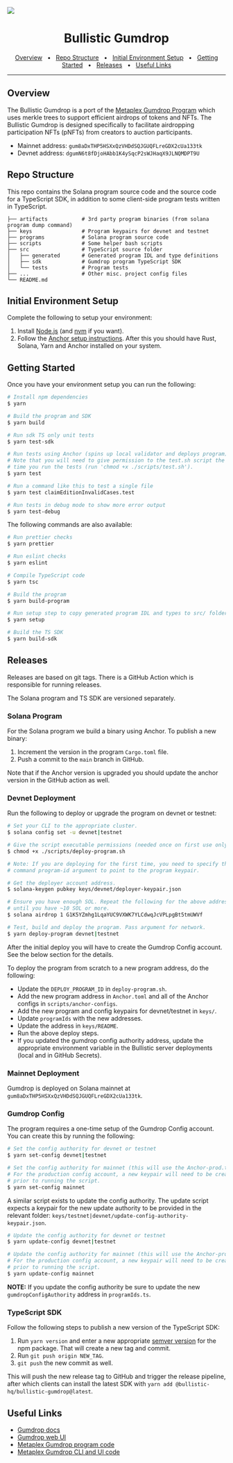 ![](banner.jpeg)

<div align="center">
  <h1>Bullistic Gumdrop</h1>
  <a href="#overview">Overview</a>
  <span>&nbsp;&nbsp;•&nbsp;&nbsp;</span>
  <a href="#repo-structure">Repo Structure</a>
  <span>&nbsp;&nbsp;•&nbsp;&nbsp;</span>
  <a href="#initial-environment-setup">Initial Environment Setup</a>
  <span>&nbsp;&nbsp;•&nbsp;&nbsp;</span>
  <a href="#getting-started">Getting Started</a>
  <span>&nbsp;&nbsp;•&nbsp;&nbsp;</span>
  <a href="#releases">Releases</a>
  <span>&nbsp;&nbsp;•&nbsp;&nbsp;</span>
  <a href="#useful-links">Useful Links</a>
  <br />
  <hr />
</div>


## Overview

The Bullistic Gumdrop is a port of the [Metaplex Gumdrop Program](https://docs.metaplex.com/airdrops/create-gumdrop) which uses merkle trees to support efficient airdrops of tokens and NFTs. The Bullistic Gumdrop is designed specifically to facilitate airdropping participation NFTs (pNFTs) from creators to auction participants.

- Mainnet address: `gum8aDxTHP5HSXxQzVHDdSQJGUQFLreGDX2cUa133tk`
- Devnet address: `dgumN6t8fDjoHAbb1K4ySqcP2sWJHaqX9JLNQMDPT9U`

## Repo Structure

This repo contains the Solana program source code and the source code for a TypeScript SDK, in addition to some client-side program tests written in TypeScript.

```.
├── artifacts           # 3rd party program binaries (from solana program dump command)
├── keys                # Program keypairs for devnet and testnet
├── programs            # Solana program source code
├── scripts             # Some helper bash scripts
├── src                 # TypeScript source folder
│   ├── generated       # Generated program IDL and type definitions
│   ├── sdk             # Gumdrop program TypeScript SDK
│   └── tests           # Program tests
├── ...                 # Other misc. project config files
└── README.md
```

## Initial Environment Setup

Complete the following to setup your environment:

1. Install [Node.js](https://nodejs.org/en) (and [nvm](https://github.com/nvm-sh/nvm) if you want).
2. Follow the [Anchor setup instructions](https://book.anchor-lang.com/getting_started/installation.html). After this you should have Rust, Solana, Yarn and Anchor installed on your system.

## Getting Started

Once you have your environment setup you can run the following:

```sh
# Install npm dependencies
$ yarn

# Build the program and SDK
$ yarn build

# Run sdk TS only unit tests
$ yarn test-sdk

# Run tests using Anchor (spins up local validator and deploys program)
# Note that you will need to give permission to the test.sh script the first
# time you run the tests (run 'chmod +x ./scripts/test.sh').
$ yarn test

# Run a command like this to test a single file
$ yarn test claimEditionInvalidCases.test

# Run tests in debug mode to show more error output
$ yarn test-debug
```

The following commands are also available:

```sh
# Run prettier checks
$ yarn prettier

# Run eslint checks
$ yarn eslint

# Compile TypeScript code
$ yarn tsc

# Build the program
$ yarn build-program

# Run setup step to copy generated program IDL and types to src/ folder
$ yarn setup

# Build the TS SDK
$ yarn build-sdk
```

## Releases

Releases are based on git tags. There is a GitHub Action which is responsible for running releases.

The Solana program and TS SDK are versioned separately.

### Solana Program

For the Solana program we build a binary using Anchor. To publish a new binary:

1. Increment the version in the program `Cargo.toml` file.
2. Push a commit to the `main` branch in GitHub.

Note that if the Anchor version is upgraded you should update the anchor version in the GitHub action as well.

### Devnet Deployment

Run the following to deploy or upgrade the program on devnet or testnet:

```bash
# Set your CLI to the appropriate cluster.
$ solana config set -u devnet|testnet

# Give the script executable permissions (needed once on first use only)
$ chmod +x ./scripts/deploy-program.sh

# Note: If you are deploying for the first time, you need to specify the deploy
# command program-id argument to point to the program keypair.

# Get the deployer account address.
$ solana-keygen pubkey keys/devnet/deployer-keypair.json

# Ensure you have enough SOL. Repeat the following for the above address
# until you have ~10 SOL or more.
$ solana airdrop 1 G1K5YZmhg1LqaYUC9VXWK7YLCdwqJcVPLpgBt5tmUWVf

# Test, build and deploy the program. Pass argument for network.
$ yarn deploy-program devnet|testnet
```

After the initial deploy you will have to create the Gumdrop Config account. See the below section for the details.

To deploy the program from scratch to a new program address, do the following:

- Update the `DEPLOY_PROGRAM_ID` in `deploy-program.sh`.
- Add the new program address in `Anchor.toml` and all of the Anchor configs in `scripts/anchor-configs`.
- Add the new program and config keypairs for devnet/testnet in `keys/`.
- Update `programIds` with the new addresses.
- Update the address in `keys/README`.
- Run the above deploy steps.
- If you updated the gumdrop config authority address, update the appropriate environment variable in the Bullistic server deployments (local and in GitHub Secrets).

### Mainnet Deployment

Gumdrop is deployed on Solana mainnet at `gum8aDxTHP5HSXxQzVHDdSQJGUQFLreGDX2cUa133tk`.

### Gumdrop Config

The program requires a one-time setup of the Gumdrop Config account. You can create this by running the following:

```bash
# Set the config authority for devnet or testnet
$ yarn set-config devnet|testnet

# Set the config authority for mainnet (this will use the Anchor-prod.toml configuration)
# For the production config account, a new keypair will need to be created and funded with SOL
# prior to running the script.
$ yarn set-config mainnet
```

A similar script exists to update the config authority. The update script expects a keypair for the new update authority to be provided in the relevant folder: `keys/testnet|devnet/update-config-authority-keypair.json`.

```bash
# Update the config authority for devnet or testnet
$ yarn update-config devnet|testnet

# Update the config authority for mainnet (this will use the Anchor-prod.toml configuration)
# For the production config account, a new keypair will need to be created and funded with SOL
# prior to running the script.
$ yarn update-config mainnet
```

**NOTE:** If you update the config authority be sure to update the new `gumdropConfigAuthority` address in `programIds.ts`.

### TypeScript SDK

Follow the following steps to publish a new version of the TypeScript SDK:

1. Run `yarn version` and enter a new appropriate [semver version](https://docs.npmjs.com/about-semantic-versioning) for the npm package. That will create a new tag and commit.
2. Run `git push origin NEW_TAG`.
3. `git push` the new commit as well.

This will push the new release tag to GitHub and trigger the release pipeline, after which clients can install the latest SDK with `yarn add @bullistic-hq/bullistic-gumdrop@latest`.

## Useful Links

- [Gumdrop docs](https://docs.metaplex.com/airdrops/create-gumdrop)
- [Gumdrop web UI](https://lwus.github.io/metaplex/)
- [Metaplex Gumdrop program code](https://github.com/metaplex-foundation/metaplex-program-library/blob/master/gumdrop/program/src/lib.rs)
- [Metaplex Gumdrop CLI and UI code](https://github.com/metaplex-foundation/gumdrop)
